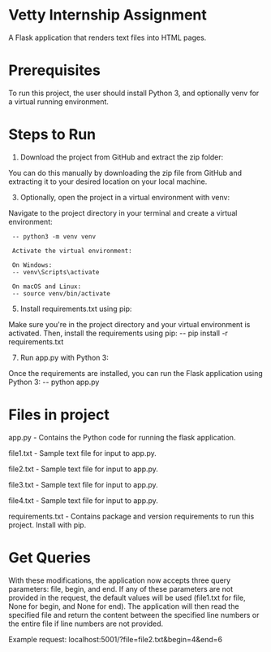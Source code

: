 # Vetty Internship Assignment 

A Flask application that renders text files into HTML pages.

# Prerequisites

To run this project, the user should install Python 3, and optionally venv for a virtual running environment.

# Steps to Run

1. Download the project from GitHub and extract the zip folder:
   
You can do this manually by downloading the zip file from GitHub and extracting it to your desired location on your local machine.

3. Optionally, open the project in a virtual environment with venv:
   
Navigate to the project directory in your terminal and create a virtual environment:

     -- python3 -m venv venv

     Activate the virtual environment:
   
     On Windows:
     -- venv\Scripts\activate
   
     On macOS and Linux:
     -- source venv/bin/activate

5. Install requirements.txt using pip:
   
Make sure you're in the project directory and your virtual environment is activated. Then, install the requirements using pip:
-- pip install -r requirements.txt
   
7. Run app.py with Python 3:

Once the requirements are installed, you can run the Flask application using Python 3:
-- python app.py

# Files in project

app.py - Contains the Python code for running the flask application.

file1.txt - Sample text file for input to app.py.

file2.txt - Sample text file for input to app.py.

file3.txt - Sample text file for input to app.py.

file4.txt - Sample text file for input to app.py.

requirements.txt - Contains package and version requirements to run this project. Install with pip.

# Get Queries
With these modifications, the application now accepts three query parameters: file, begin, and end. If any of these parameters are not provided in the request, the default values will be used (file1.txt for file, None for begin, and None for end). The application will then read the specified file and return the content between the specified line numbers or the entire file if line numbers are not provided.

Example request: localhost:5001/?file=file2.txt&begin=4&end=6
